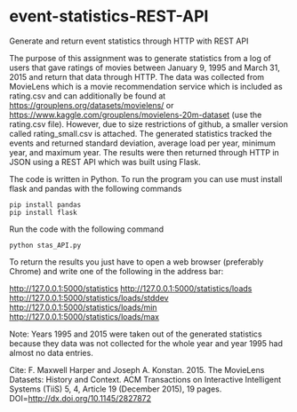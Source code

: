 # event-statistics-REST-API
Generate and return event statistics through HTTP with REST API

The purpose of this assignment was to generate statistics from a log of users that gave ratings of movies 
between January 9, 1995 and March 31, 2015 and return that data through HTTP. The data was collected 
from MovieLens which is a movie recommendation service which is included as rating.csv
and can additionally be found at https://grouplens.org/datasets/movielens/ or 
https://www.kaggle.com/grouplens/movielens-20m-dataset (use the rating.csv file).
However, due to size restrictions of github, a smaller version called rating_small.csv is attached. 
The generated statistics tracked the events and returned standard deviation, average load per year, minimum year, and maximum year.
The results were then returned through HTTP in JSON using a REST API which was built using Flask. 

The code is written in Python. To run the program you can use must install flask and pandas with the following commands

    pip install pandas
    pip install flask


Run the code with the following command

    python stas_API.py


To return the results you just have to open a web browser (preferably Chrome) and write one of the following in the address bar:

http://127.0.0.1:5000/statistics
http://127.0.0.1:5000/statistics/loads
http://127.0.0.1:5000/statistics/loads/stddev
http://127.0.0.1:5000/statistics/loads/min
http://127.0.0.1:5000/statistics/loads/max


Note: Years 1995 and 2015 were taken out of the generated statistics because they data was not collected for the whole year and year 1995 
had almost no data entries.



Cite: F. Maxwell Harper and Joseph A. Konstan. 2015. The MovieLens Datasets: History and Context. ACM Transactions on Interactive 
Intelligent Systems (TiiS) 5, 4, Article 19 (December 2015), 19 pages. DOI=http://dx.doi.org/10.1145/2827872
